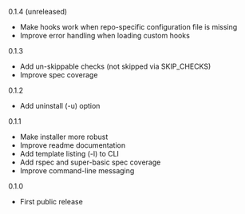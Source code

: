 0.1.4 (unreleased)

* Make hooks work when repo-specific configuration file is missing
* Improve error handling when loading custom hooks

0.1.3

* Add un-skippable checks (not skipped via SKIP_CHECKS)
* Improve spec coverage

0.1.2

* Add uninstall (-u) option

0.1.1

* Make installer more robust
* Improve readme documentation
* Add template listing (-l) to CLI
* Add rspec and super-basic spec coverage
* Improve command-line messaging

0.1.0

* First public release
